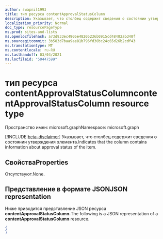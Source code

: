 ```yaml
---
author: swapnil1993
title: тип ресурса contentApprovalStatusColumn
description: Указывает, что столбец содержит сведения о состоянии утверждения элемента.
localization_priority: Normal
doc_type: resourcePageType
ms.prod: sites-and-lists
ms.openlocfilehash: a73d933ec4905e48205236b0915cd48402ab340f
ms.sourcegitcommit: 3b583d7baa9ae81b796fd30bc24c65d26b2cdf43
ms.translationtype: MT
ms.contentlocale: ru-RU
ms.lasthandoff: 03/04/2021
ms.locfileid: "50447599"
---
```

# <a name="contentapprovalstatuscolumn-resource-type"></a><span data-ttu-id="1dcad-103">тип ресурса contentApprovalStatusColumn</span><span class="sxs-lookup"><span data-stu-id="1dcad-103">contentApprovalStatusColumn resource type</span></span>

<span data-ttu-id="1dcad-104">Пространство имен: microsoft.graph</span><span class="sxs-lookup"><span data-stu-id="1dcad-104">Namespace: microsoft.graph</span></span>

[!INCLUDE [beta-disclaimer](../../includes/beta-disclaimer.md)]
<span data-ttu-id="1dcad-105">Указывает, что столбец содержит сведения о состоянии утверждения элемента.</span><span class="sxs-lookup"><span data-stu-id="1dcad-105">Indicates that the column contains information about approval status of the item.</span></span>

## <a name="properties"></a><span data-ttu-id="1dcad-106">Свойства</span><span class="sxs-lookup"><span data-stu-id="1dcad-106">Properties</span></span>

<span data-ttu-id="1dcad-107">Отсутствуют.</span><span class="sxs-lookup"><span data-stu-id="1dcad-107">None.</span></span>

## <a name="json-representation"></a><span data-ttu-id="1dcad-108">Представление в формате JSON</span><span class="sxs-lookup"><span data-stu-id="1dcad-108">JSON representation</span></span>

<span data-ttu-id="1dcad-109">Ниже приводится представление JSON ресурса **contentApprovalStatusColumn.**</span><span class="sxs-lookup"><span data-stu-id="1dcad-109">The following is a JSON representation of a **contentApprovalStatusColumn** resource.</span></span>
<!-- { "blockType": "resource", "@odata.type": "microsoft.graph.contentApprovalStatusColumn" } -->

```json
{
}
```

[columnDefinition]: columnDefinition.md

